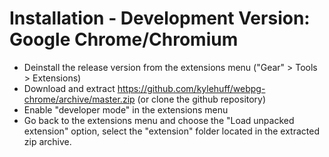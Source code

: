 # Installation - Development Version: Google Chrome/Chromium

 - Deinstall the release version from the extensions menu ("Gear" > Tools > Extensions)
 - Download and extract https://github.com/kylehuff/webpg-chrome/archive/master.zip (or clone the github repository)
 - Enable "developer mode" in the extensions menu
 - Go back to the extensions menu and choose the "Load unpacked extension" option, select the "extension" folder located in the extracted zip archive.

